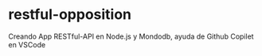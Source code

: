 # restful-opposition
Creando App RESTful-API en Node.js y Mondodb, ayuda de Github Copilet en VSCode
